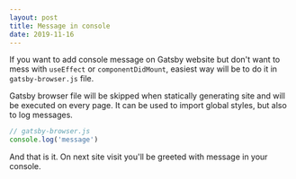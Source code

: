 ```yaml
---
layout: post
title: Message in console
date: 2019-11-16
---
```


If you want to add console message on Gatsby website but don't want
to mess with `useEffect` or `componentDidMount`, easiest way will be
to do it in `gatsby-browser.js` file.

Gatsby browser file will be skipped when statically generating site
and will be executed on every page. It can be used to import global
styles, but also to log messages.

```js
// gatsby-browser.js
console.log('message')
```

And that is it. On next site visit you'll be greeted with message in
your console.
